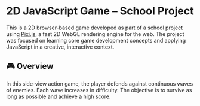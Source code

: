 # 2D JavaScript Game – School Project

This is a 2D browser-based game developed as part of a school project using [Pixi.js](https://pixijs.com/), a fast 2D WebGL rendering engine for the web. The project was focused on learning core game development concepts and applying JavaScript in a creative, interactive context.

## 🎮 Overview

In this side-view action game, the player defends against continuous waves of enemies. Each wave increases in difficulty. The objective is to survive as long as possible and achieve a high score.

